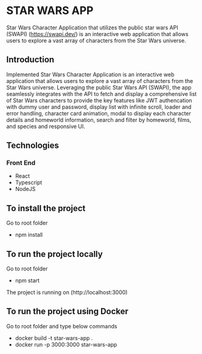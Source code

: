 # STAR WARS APP
Star Wars Character Application that utilizes the public star wars API (SWAPI) (https://swapi.dev/)  is an interactive web application that allows users to explore a vast array of characters from the Star Wars universe.

## Introduction
Implemented Star Wars Character Application is an interactive web application that allows users to explore a vast array of characters from the Star Wars universe. Leveraging the public Star Wars API (SWAPI), the app seamlessly integrates with the API to fetch and display a comprehensive list of Star Wars characters to provide the key features like JWT authencation with dummy user and password, display list with infinite scroll, loader and error handling, character card animation, modal to display each character details and  homeworld information, search and filter by homeworld, films, and species and responsive UI.


## Technologies
### Front End
- React
- Typescript
- NodeJS

## To install the project
Go to root folder 
- npm install

## To run the project locally
Go to root folder 
- npm start

The project is running on (http://localhost:3000)

## To run the project using Docker
Go to root folder and type below commands
- docker build -t star-wars-app .
- docker run -p 3000:3000 star-wars-app





